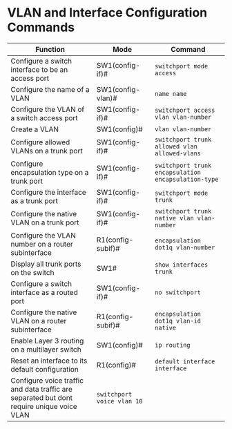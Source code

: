 # VLAN and Interface Configuration Commands

| **Function**                                               | **Mode**             | **Command**                                                |
|------------------------------------------------------------|----------------------|-------------------------------------------------------------|
| Configure a switch interface to be an access port          | SW1(config-if)#      | `switchport mode access`                                   |
| Configure the name of a VLAN                               | SW1(config-vlan)#    | `name name`                                                 |
| Configure the VLAN of a switch access port                 | SW1(config-if)#      | `switchport access vlan vlan-number`                       |
| Create a VLAN                                              | SW1(config)#         | `vlan vlan-number`                                          |
| Configure allowed VLANs on a trunk port                    | SW1(config-if)#      | `switchport trunk allowed vlan allowed-vlans`              |
| Configure encapsulation type on a trunk port               | SW1(config-if)#      | `switchport trunk encapsulation encapsulation-type`        |
| Configure the interface as a trunk port                    | SW1(config-if)#      | `switchport mode trunk`                                     |
| Configure the native VLAN on a trunk port                  | SW1(config-if)#      | `switchport trunk native vlan vlan-number`                 |
| Configure the VLAN number on a router subinterface         | R1(config-subif)#    | `encapsulation dot1q vlan-number`                          |
| Display all trunk ports on the switch                      | SW1#                 | `show interfaces trunk`                                     |
| Configure a switch interface as a routed port              | SW1(config-if)#      | `no switchport`                                             |
| Configure the native VLAN on a router subinterface         | R1(config-subif)#    | `encapsulation dot1q vlan-id native`                       |
| Enable Layer 3 routing on a multilayer switch              | SW1(config)#         | `ip routing`                                                |
| Reset an interface to its default configuration            | R1(config)#          | `default interface interface`                               |
| Configure voice traffic and data traffic are separated but dont require unique voice VLAN | `switchport voice vlan 10`                           |
